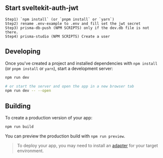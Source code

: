 ## Start sveltekit-auth-jwt

```
Step1) `npm install` (or `pnpm install` or `yarn`)
Step2) rename .env-example to .env and fill set the jwt secret
Step3) prisma-db-push (NPM SCRIPTS) only if the dev.db file is not there.
Step4) prisma-studio (NPM SCRIPTS) Create a user

```

## Developing

Once you've created a project and installed dependencies with `npm install` (or `pnpm install` or `yarn`), start a development server:

```bash
npm run dev

# or start the server and open the app in a new browser tab
npm run dev -- --open
```

## Building

To create a production version of your app:

```bash
npm run build
```

You can preview the production build with `npm run preview`.

> To deploy your app, you may need to install an [adapter](https://kit.svelte.dev/docs/adapters) for your target environment.
